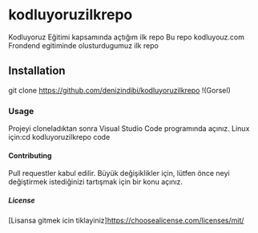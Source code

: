 # kodluyoruzilkrepo
Kodluyoruz Eğitimi kapsamında açtığım ilk repo
Bu repo kodluyouz.com Frondend egitiminde olusturdugumuz ilk repo
## Installation
git clone https://github.com/denizindibi/kodluyoruzilkrepo
!(Gorsel)
### Usage
Projeyi cloneladıktan sonra Visual Studio Code programında açınız.
Linux için:cd kodluyoruzilkrepo code
#### Contributing
Pull requestler kabul edilir. Büyük değişiklikler için, lütfen önce neyi değiştirmek istediğinizi tartışmak için bir konu açınız.
##### License
[Lisansa gitmek icin tiklayiniz]https://choosealicense.com/licenses/mit/
